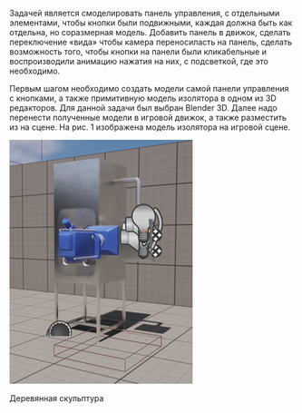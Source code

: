 <style>
   .sign {
    float: right; /* Выравнивание по правому краю */
    border: 1px solid #333; /* Параметры рамки */
    padding: 7px; /* Поля внутри блока */
    margin: 10px 0 5px 5px; /* Отступы вокруг */
    background: #f0f0f0; /* Цвет фона */ 
   }
   .sign figcaption {
    margin: 0 auto 5px; /* Отступы вокруг абзаца */
   }
  </style>
<p>Задачей является смоделировать панель управления, с отдельными элементами, чтобы кнопки были подвижными, каждая должна быть как отдельна, но соразмерная модель. 
Добавить панель в движок, сделать переключение «вида» чтобы камера переносиласть на панель, сделать возможность того, чтобы кнопки на панели были кликабельные и 
воспроизводили анимацию нажатия на них, с подсветкой, где это необходимо.</p>

<p>Первым шагом необходимо создать модели самой панели управления с кнопками, а также примитивную модель изолятора в одном из 3D редакторов. Для данной задачи был выбран Blender 3D. 
Далее надо перенести полученные модели в игровой движок, а также разместить из на сцене. На рис. 1 изображена модель изолятора на игровой сцене.</p>
   <p><img src="Images/Рисунок1.png"  float="right"></p>
   <figcaption>Деревянная скульптура</figcaption>
